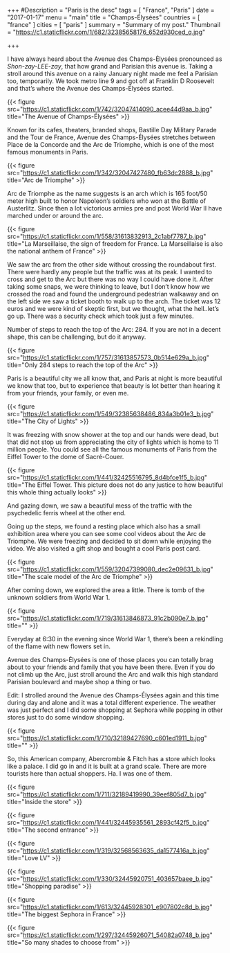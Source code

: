 +++
#Description = "Paris is the desc"
tags = [ "France", "Paris" ]
date = "2017-01-17"
menu = "main"
title = "Champs-Élysées"
countries = [ "france" ]
cities = [ "paris" ]
summary = "Summary of my post."
Thumbnail = "https://c1.staticflickr.com/1/682/32385658176_652d930ced_q.jpg"

+++

I have always heard about the Avenue des Champs-Élysées pronounced as *Shon-zay-LEE-zay*, that how grand and Parisian this avenue is. Taking a stroll around this avenue on a rainy January night made me feel a Parisian too, temporarily. We took metro line 9 and got off at Franklin D Roosevelt and that’s where the Avenue des Champs-Élysées started.

{{< figure src="https://c1.staticflickr.com/1/742/32047414090_acee44d9aa_b.jpg" title="The Avenue of Champs-Élysées" >}}

Known for its cafes, theaters, branded shops, Bastille Day Military Parade and the Tour de France, Avenue des Champs-Élysées stretches between Place de la Concorde and the Arc de Triomphe, which is one of the most famous monuments in Paris.

{{< figure src="https://c1.staticflickr.com/1/342/32047427480_fb63dc2888_b.jpg" title="Arc de Triomphe" >}}

Arc de Triomphe as the name suggests is an arch which is 165 foot/50 meter high built to honor Napoleon’s soldiers who won at the Battle of Austerlitz. Since then a lot victorious armies pre and post World War II have marched under or around the arc.

{{< figure src="https://c1.staticflickr.com/1/558/31613832913_2c1abf7787_b.jpg" title="La Marseillaise, the sign of freedom for France. La Marseillaise is also the national anthem of France" >}}

We saw the arc from the other side without crossing the roundabout first. There were hardly any people but the traffic was at its peak. I wanted to cross and get to the Arc but there was no way I could have done it. After taking some snaps, we were thinking to leave, but I don’t know how we crossed the road and found the underground pedestrian walkaway and on the left side we saw a ticket booth to walk up to the arch. The ticket was 12 euros and we were kind of skeptic first, but we thought, what the hell..let’s go up. There was a security check which took just a few minutes.

Number of steps to reach the top of the Arc: 284. If you are not in a decent shape, this can be challenging, but do it anyway.

{{< figure src="https://c1.staticflickr.com/1/757/31613857573_0b514e629a_b.jpg" title="Only 284 steps to reach the top of the Arc" >}}

Paris is a beautiful city we all know that, and Paris at night is more beautiful we know that too, but to experience that beauty is lot better than hearing it from your friends, your family, or even me.

{{< figure src="https://c1.staticflickr.com/1/549/32385638486_834a3b01e3_b.jpg" title="The City of Lights" >}}

It was freezing with snow shower at the top and our hands were dead, but that did not stop us from appreciating the city of lights which is home to 11 million people. You could see all the famous monuments of Paris from the Eiffel Tower to the dome of Sacré-Couer.

{{< figure src="https://c1.staticflickr.com/1/441/32425516795_8d4bfce1f5_b.jpg" title="The Eiffel Tower. This picture does not do any justice to how beautiful this whole thing actually looks" >}}

And gazing down, we saw a beautiful mess of the traffic with the psychedelic ferris wheel at the other end.

Going up the steps, we found a resting place which also has a small exhibition area where you can see some cool videos about the Arc de Triomphe. We were freezing and decided to sit down while enjoying the video. We also visited a gift shop and bought a cool Paris post card.

{{< figure src="https://c1.staticflickr.com/1/559/32047399080_dec2e09631_b.jpg" title="The scale model of the Arc de Triomphe" >}}

After coming down, we explored the area a little. There is tomb of the unknown soldiers from World War 1.

{{< figure src="https://c1.staticflickr.com/1/719/31613846873_91c2b090e7_b.jpg" title="" >}}

Everyday at 6:30 in the evening since World War 1, there’s been a rekindling of the flame with new flowers set in.

Avenue des Champs-Élysées is one of those places you can totally brag about to your friends and family that you have been there. Even if you do not climb up the Arc, just stroll around the Arc and walk this high standard Parisian boulevard and maybe shop a thing or two.

Edit: I strolled around the Avenue des Champs-Élysées again and this time during day and alone and it was a total different experience. The weather was just perfect and I did some shopping at Sephora while popping in other stores just to do some window shopping.

{{< figure src="https://c1.staticflickr.com/1/710/32189427690_c601ed1911_b.jpg" title="" >}}

So, this American company, Abercrombie & Fitch has a store which looks like a palace. I did go in and it is built at a grand scale. There are more tourists here than actual shoppers. Ha. I was one of them.

{{< figure src="https://c1.staticflickr.com/1/711/32189419990_39eef805d7_b.jpg" title="Inside the store" >}}

{{< figure src="https://c1.staticflickr.com/1/441/32445935561_2893cf42f5_b.jpg" title="The second entrance" >}}

{{< figure src="https://c1.staticflickr.com/1/319/32568563635_da1577416a_b.jpg" title="Love LV" >}}

{{< figure src="https://c1.staticflickr.com/1/330/32445920751_403657baee_b.jpg" title="Shopping paradise" >}}

{{< figure src="https://c1.staticflickr.com/1/613/32445928301_e907802c8d_b.jpg" title="The biggest Sephora in France" >}}

{{< figure src="https://c1.staticflickr.com/1/297/32445926071_54082a0748_b.jpg" title="So many shades to choose from" >}}
